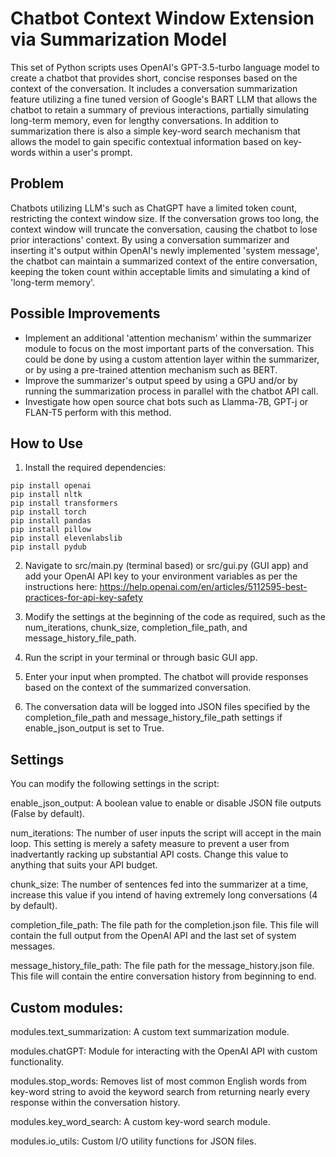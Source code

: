 # Chatbot Context Window Extension via Summarization Model
This set of Python scripts uses OpenAI's GPT-3.5-turbo language model to create a chatbot that provides short, concise responses based on the context of the conversation. It includes a conversation summarization feature utilizing a fine tuned version of Google's BART LLM that allows the chatbot to retain a summary of previous interactions, partially simulating long-term memory, even for lengthy conversations. In addition to summarization there is also a simple key-word search mechanism that allows the model to gain specific contextual information based on key-words within a user's prompt.

## Problem
Chatbots utilizing LLM's such as ChatGPT have a limited token count, restricting the context window size. If the conversation grows too long, the context window will truncate the conversation, causing the chatbot to lose prior interactions' context. By using a conversation summarizer and inserting it's output within OpenAI's newly implemented 'system message', the chatbot can maintain a summarized context of the entire conversation, keeping the token count within acceptable limits and simulating a kind of 'long-term memory'.

## Possible Improvements
- Implement an additional 'attention mechanism' within the summarizer module to focus on the most important parts of the conversation. This could be done by using a custom attention layer within the summarizer, or by using a pre-trained attention mechanism such as BERT.
- Improve the summarizer's output speed by using a GPU and/or by running the summarization process in parallel with the chatbot API call.
- Investigate how open source chat bots such as Llamma-7B, GPT-j or FLAN-T5 perform with this method.

## How to Use
1. Install the required dependencies:

```
pip install openai
pip install nltk
pip install transformers
pip install torch
pip install pandas
pip install pillow
pip install elevenlabslib
pip install pydub
```

2. Navigate to src/main.py (terminal based) or src/gui.py (GUI app) and add your OpenAI API key to your environment variables as per the instructions here: https://help.openai.com/en/articles/5112595-best-practices-for-api-key-safety

3. Modify the settings at the beginning of the code as required, such as the num_iterations, chunk_size, completion_file_path, and message_history_file_path.

4. Run the script in your terminal or through basic GUI app.

5. Enter your input when prompted. The chatbot will provide responses based on the context of the summarized conversation.

6. The conversation data will be logged into JSON files specified by the completion_file_path and message_history_file_path settings if enable_json_output is set to True.


## Settings
You can modify the following settings in the script:

enable_json_output: A boolean value to enable or disable JSON file outputs (False by default).

num_iterations: The number of user inputs the script will accept in the main loop. This setting is merely a safety measure to prevent a user from inadvertantly racking up substantial API costs. Change this value to anything that suits your API budget.

chunk_size: The number of sentences fed into the summarizer at a time, increase this value if you intend of having extremely long conversations (4 by default).

completion_file_path: The file path for the completion.json file. This file will contain the full output from the OpenAI API and the last set of system messages.

message_history_file_path: The file path for the message_history.json file. This file will contain the entire conversation history from beginning to end.


## Custom modules:
modules.text_summarization: A custom text summarization module.

modules.chatGPT: Module for interacting with the OpenAI API with custom functionality.

modules.stop_words: Removes list of most common English words from key-word string to avoid the keyword search from returning nearly every response within the conversation history.

modules.key_word_search: A custom key-word search module.

modules.io_utils: Custom I/O utility functions for JSON files.